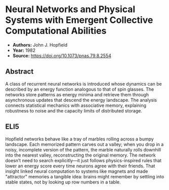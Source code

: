 # Neural Networks and Physical Systems with Emergent Collective Computational Abilities

- **Authors:** John J. Hopfield
- **Year:** 1982
- **Source:** https://doi.org/10.1073/pnas.79.8.2554

## Abstract
A class of recurrent neural networks is introduced whose dynamics can be described by an energy function analogous to that of spin glasses. The networks store patterns as energy minima and retrieve them through asynchronous updates that descend the energy landscape. The analysis connects statistical mechanics with associative memory, explaining robustness to noise and the capacity limits of distributed storage.

## ELI5
Hopfield networks behave like a tray of marbles rolling across a bumpy landscape. Each memorized pattern carves out a valley; when you drop in a noisy, incomplete version of the pattern, the marble naturally rolls downhill into the nearest valley, reconstructing the original memory. The network doesn’t need to search explicitly—it just follows physics-inspired rules that lower an energy score every time neurons agree with their friends. That insight linked neural computation to systems like magnets and made "attractor" memories a tangible idea: brains might remember by settling into stable states, not by looking up row numbers in a table.
